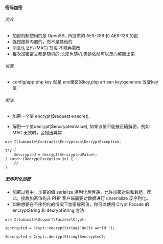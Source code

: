 #### 密码加密

###### 简介
* 加密机制使用的是 OpenSSL 所提供的 AES-256 和 AES-128 加密
* 强烈推荐内置的，而不是其他的
* 消息认证码 (MAC) 签名 不能再需改
* 每次加密密文都是随机的,长度也随机,但是依然可以反向解密出来

###### 设置
* config/app.php key 就是.env里面的key,php artisan key:generate 改变key值

###### 用法
* 加密一个值 encrypt($request->secret),


* 解密一个值decrypt($encryptedValue), 如果该值不能被正确解密，例如 MAC 无效时，会抛出异常

```
use Illuminate\Contracts\Encryption\DecryptException;

try {
    $decrypted = decrypt($encryptedValue);
} catch (DecryptException $e) {
    //
}
```

##### 无序列化加密  
* 加密过程中，加密的值 serialize 序列化后传递，允许加密对象和数组。因此，接收加密值的非 PHP 客户端需要对数据进行 unserialize 反序列化。
* 如果想要在不序列化的情况下加密解密值，你可以使用 Crypt Facade 的 encryptString 和 decryptString 方法

```
use Illuminate\Support\Facades\Crypt;

$encrypted = Crypt::encryptString('Hello world.');

$decrypted = Crypt::decryptString($encrypted);
```

